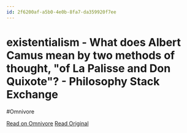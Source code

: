```yaml
---
id: 2f6200af-a5b0-4e0b-8fa7-da359920f7ee
---
```


# existentialism - What does Albert Camus mean by two methods of thought, "of La Palisse and Don Quixote"? - Philosophy Stack Exchange
#Omnivore

[Read on Omnivore](https://omnivore.app/me/existentialism-what-does-albert-camus-mean-by-two-methods-of-tho-18dff095ab9)
[Read Original](https://philosophy.stackexchange.com/questions/85955/what-does-albert-camus-mean-by-two-methods-of-thought-of-la-palisse-and-don-qu)

